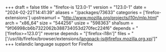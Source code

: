 +++
draft = false
title = "firefox-is 123.0-1"
version = "123.0-1"
date = "2024-02-22T14:41:39"
aliases = "/packages/73633"
categories = ['firefox-extensions']
upstreamurl = "http://www.mozilla.org/projects/l10n/mlp.html"
arch = "x86_64"
size = "544256"
usize = "598363"
sha1sum = "9f06998cb6b7322062b388734053d270fec224f6"
depends = "['firefox>=123.0']"
reverse depends = "['firefox-i18n']"
files = "['/usr/lib/firefox/browser/extensions/langpack-is@firefox.mozilla.org.xpi']"
+++
Icelandic language support for Firefox
